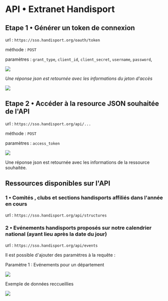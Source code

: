 # API • Extranet Handisport

## Etape 1 • Générer un token de connexion

url : `https://sso.handisport.org/oauth/token`

méthode : `POST`

paramètres : `grant_type`, `client_id`, `client_secret`, `username`, `password`,

![](https://extranet.handisport.org/img/api/capture_connection.png)

_Une réponse json est retournée avec les informations du jeton d'accès_

![](https://extranet.handisport.org/img/api/capture_token.png)

 

## Etape 2 • Accéder à la resource JSON souhaitée de l'API

url : `https://sso.handisport.org/api/...`

méthode : `POST`

paramètres : `access_token`

![](https://extranet.handisport.org/img/api/capture_token_ressource2.png)

Une réponse json est retournée avec les informations de la ressource souhaitée.

## Ressources disponibles sur l'API

###  1 • Comités , clubs et sections handisports affiliés dans l'année en cours

url : `https://sso.handisport.org/api/structures`

###  2 • Evénements handisports proposés sur notre calendrier national (ayant lieu après la date du jour)

url : `https://sso.handisport.org/api/events`

Il est possible d'ajouter des paramètres à la requête :

Paramètre 1 : Evénements pour un département

![](https://extranet.handisport.org/img/api/capture_events_by_dep.png)

Exemple de données reccueillies

![](https://extranet.handisport.org/img/api/capture_events_by_dep.png)






